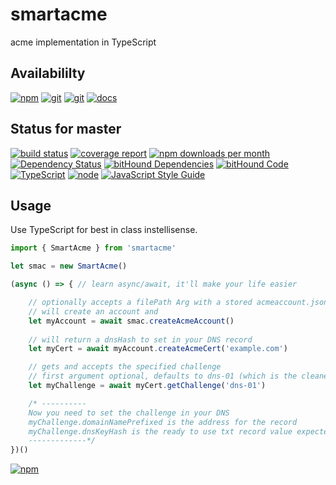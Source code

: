 # smartacme
acme implementation in TypeScript

## Availabililty
[![npm](https://push.rocks/assets/repo-button-npm.svg)](https://www.npmjs.com/package/smartacme)
[![git](https://push.rocks/assets/repo-button-git.svg)](https://GitLab.com/pushrocks/smartacme)
[![git](https://push.rocks/assets/repo-button-mirror.svg)](https://github.com/pushrocks/smartacme)
[![docs](https://push.rocks/assets/repo-button-docs.svg)](https://pushrocks.gitlab.io/smartacme/)

## Status for master
[![build status](https://GitLab.com/pushrocks/smartacme/badges/master/build.svg)](https://GitLab.com/pushrocks/smartacme/commits/master)
[![coverage report](https://GitLab.com/pushrocks/smartacme/badges/master/coverage.svg)](https://GitLab.com/pushrocks/smartacme/commits/master)
[![npm downloads per month](https://img.shields.io/npm/dm/smartacme.svg)](https://www.npmjs.com/package/smartacme)
[![Dependency Status](https://david-dm.org/pushrocks/smartacme.svg)](https://david-dm.org/pushrocks/smartacme)
[![bitHound Dependencies](https://www.bithound.io/github/pushrocks/smartacme/badges/dependencies.svg)](https://www.bithound.io/github/pushrocks/smartacme/master/dependencies/npm)
[![bitHound Code](https://www.bithound.io/github/pushrocks/smartacme/badges/code.svg)](https://www.bithound.io/github/pushrocks/smartacme)
[![TypeScript](https://img.shields.io/badge/TypeScript-2.x-blue.svg)](https://nodejs.org/dist/latest-v6.x/docs/api/)
[![node](https://img.shields.io/badge/node->=%206.x.x-blue.svg)](https://nodejs.org/dist/latest-v6.x/docs/api/)
[![JavaScript Style Guide](https://img.shields.io/badge/code%20style-standard-brightgreen.svg)](http://standardjs.com/)

## Usage
Use TypeScript for best in class instellisense.

```javascript
import { SmartAcme } from 'smartacme'

let smac = new SmartAcme()

(async () => { // learn async/await, it'll make your life easier

    // optionally accepts a filePath Arg with a stored acmeaccount.json
    // will create an account and 
    let myAccount = await smac.createAcmeAccount()
    
    // will return a dnsHash to set in your DNS record
    let myCert = await myAccount.createAcmeCert('example.com')

    // gets and accepts the specified challenge
    // first argument optional, defaults to dns-01 (which is the cleanest method for production use)
    let myChallenge = await myCert.getChallenge('dns-01')

    /* ----------
    Now you need to set the challenge in your DNS
    myChallenge.domainNamePrefixed is the address for the record
    myChallenge.dnsKeyHash is the ready to use txt record value expected by letsencrypt
    -------------*/
})()
```

[![npm](https://push.rocks/assets/repo-header.svg)](https://push.rocks)
